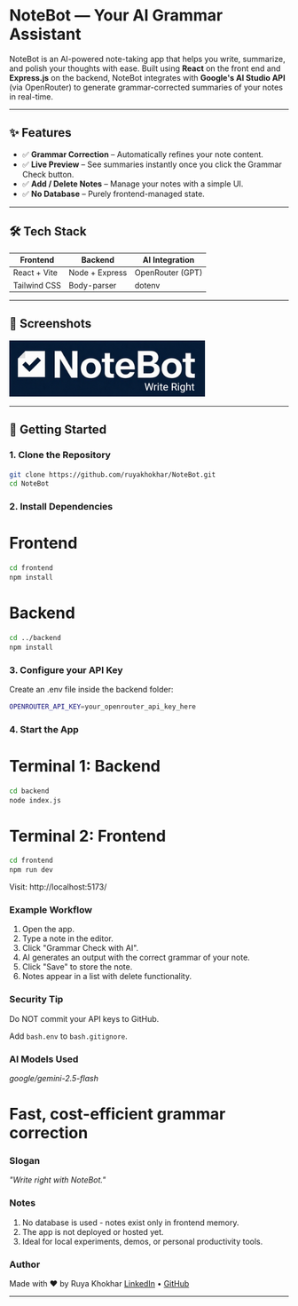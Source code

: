 # NoteBot — Your AI Grammar Assistant

NoteBot is an AI-powered note-taking app that helps you write, summarize, and polish your thoughts with ease. Built using **React** on the front end and **Express.js** on the backend, NoteBot integrates with **Google's AI Studio API** (via OpenRouter) to generate grammar-corrected summaries of your notes in real-time.

---

## ✨ Features

- ✅ **Grammar Correction** – Automatically refines your note content.
- ✅ **Live Preview** – See summaries instantly once you click the Grammar Check button.
- ✅ **Add / Delete Notes** – Manage your notes with a simple UI.
- ✅ **No Database** – Purely frontend-managed state.

---

## 🛠️ Tech Stack

| Frontend      | Backend        | AI Integration   |
| ------------- | -------------- | ---------------- |
| React + Vite  | Node + Express | OpenRouter (GPT) |
| Tailwind CSS  | Body-parser    | dotenv           |

---

## 📸 Screenshots

![NoteBot Logo](./frontend/src/assets/NoteBot.png)

---

## 🚀 Getting Started

### 1. Clone the Repository

```bash
git clone https://github.com/ruyakhokhar/NoteBot.git
cd NoteBot
```

### 2. Install Dependencies

# Frontend
```bash
cd frontend
npm install
```

# Backend
```bash
cd ../backend
npm install
```

### 3. Configure your API Key

Create an .env file inside the backend folder:
```bash
OPENROUTER_API_KEY=your_openrouter_api_key_here
```

### 4. Start the App

# Terminal 1: Backend
```bash
cd backend
node index.js
```

# Terminal 2: Frontend
```bash
cd frontend
npm run dev
```

Visit: http://localhost:5173/

### Example Workflow

1. Open the app.
2. Type a note in the editor.
3. Click "Grammar Check with AI".
4. AI generates an output with the correct grammar of your note.
5. Click "Save" to store the note.
6. Notes appear in a list with delete functionality.

### Security Tip

Do NOT commit your API keys to GitHub.

Add ```bash.env``` to ```bash.gitignore```.

### AI Models Used

*google/gemini-2.5-flash*


# Fast, cost-efficient grammar correction

### Slogan

*"Write right with NoteBot."*

### Notes

1. No database is used - notes exist only in frontend memory.
2. The app is not deployed or hosted yet.
3. Ideal for local experiments, demos, or personal productivity tools.

### Author

Made with ❤️ by Ruya Khokhar
[LinkedIn](https://www.linkedin.com/in/ruya-khokhar/) • [GitHub](https://github.com/ruyakhokhar/)

---
